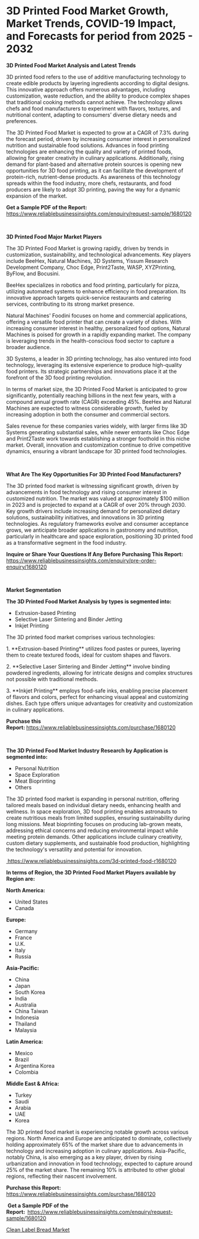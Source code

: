 <p><h1>3D Printed Food Market Growth, Market Trends, COVID-19 Impact, and Forecasts for period from 2025 - 2032</h1></p><p><strong>3D Printed Food Market Analysis and Latest Trends</strong></p>
<p><p>3D printed food refers to the use of additive manufacturing technology to create edible products by layering ingredients according to digital designs. This innovative approach offers numerous advantages, including customization, waste reduction, and the ability to produce complex shapes that traditional cooking methods cannot achieve. The technology allows chefs and food manufacturers to experiment with flavors, textures, and nutritional content, adapting to consumers’ diverse dietary needs and preferences.</p><p>The 3D Printed Food Market is expected to grow at a CAGR of 7.3% during the forecast period, driven by increasing consumer interest in personalized nutrition and sustainable food solutions. Advances in food printing technologies are enhancing the quality and variety of printed foods, allowing for greater creativity in culinary applications. Additionally, rising demand for plant-based and alternative protein sources is opening new opportunities for 3D food printing, as it can facilitate the development of protein-rich, nutrient-dense products. As awareness of this technology spreads within the food industry, more chefs, restaurants, and food producers are likely to adopt 3D printing, paving the way for a dynamic expansion of the market.</p></p>
<p><strong>Get a Sample PDF of the Report:&nbsp;</strong> <a href="https://www.reliablebusinessinsights.com/enquiry/request-sample/1680120?utm_campaign=2174&utm_medium=2&utm_source=Github&utm_content=ia&utm_term=14022025&utm_id=3d-printed-food">https://www.reliablebusinessinsights.com/enquiry/request-sample/1680120</a></p>
<p>&nbsp;</p>
<p><strong>3D Printed Food Major Market Players</strong></p>
<p><p>The 3D Printed Food Market is growing rapidly, driven by trends in customization, sustainability, and technological advancements. Key players include BeeHex, Natural Machines, 3D Systems, Yissum Research Development Company, Choc Edge, Print2Taste, WASP, XYZPrinting, ByFlow, and Bocusini.</p><p>BeeHex specializes in robotics and food printing, particularly for pizza, utilizing automated systems to enhance efficiency in food preparation. Its innovative approach targets quick-service restaurants and catering services, contributing to its strong market presence.</p><p>Natural Machines' Foodini focuses on home and commercial applications, offering a versatile food printer that can create a variety of dishes. With increasing consumer interest in healthy, personalized food options, Natural Machines is poised for growth in a rapidly expanding market. The company is leveraging trends in the health-conscious food sector to capture a broader audience.</p><p>3D Systems, a leader in 3D printing technology, has also ventured into food technology, leveraging its extensive experience to produce high-quality food printers. Its strategic partnerships and innovations place it at the forefront of the 3D food printing revolution.</p><p>In terms of market size, the 3D Printed Food Market is anticipated to grow significantly, potentially reaching billions in the next few years, with a compound annual growth rate (CAGR) exceeding 45%. BeeHex and Natural Machines are expected to witness considerable growth, fueled by increasing adoption in both the consumer and commercial sectors.</p><p>Sales revenue for these companies varies widely, with larger firms like 3D Systems generating substantial sales, while newer entrants like Choc Edge and Print2Taste work towards establishing a stronger foothold in this niche market. Overall, innovation and customization continue to drive competitive dynamics, ensuring a vibrant landscape for 3D printed food technologies.</p></p>
<p>&nbsp;</p>
<p><strong>What Are The Key Opportunities For 3D Printed Food Manufacturers?</strong></p>
<p><p>The 3D printed food market is witnessing significant growth, driven by advancements in food technology and rising consumer interest in customized nutrition. The market was valued at approximately $100 million in 2023 and is projected to expand at a CAGR of over 20% through 2030. Key growth drivers include increasing demand for personalized dietary solutions, sustainability initiatives, and innovations in 3D printing technologies. As regulatory frameworks evolve and consumer acceptance grows, we anticipate broader applications in gastronomy and nutrition, particularly in healthcare and space exploration, positioning 3D printed food as a transformative segment in the food industry.</p></p>
<p><strong>Inquire or Share Your Questions If Any Before Purchasing This Report:</strong> <a href="https://www.reliablebusinessinsights.com/enquiry/pre-order-enquiry/1680120?utm_campaign=2174&utm_medium=2&utm_source=Github&utm_content=ia&utm_term=14022025&utm_id=3d-printed-food">https://www.reliablebusinessinsights.com/enquiry/pre-order-enquiry/1680120</a></p>
<p>&nbsp;</p>
<p><strong>Market Segmentation</strong></p>
<p><strong>The 3D Printed Food Market Analysis by types is segmented into:</strong></p>
<p><ul><li>Extrusion-based Printing</li><li>Selective Laser Sintering and Binder Jetting</li><li>Inkjet Printing</li></ul></p>
<p><p>The 3D printed food market comprises various technologies: </p><p>1. **Extrusion-based Printing** utilizes food pastes or purees, layering them to create textured foods, ideal for custom shapes and flavors. </p><p>2. **Selective Laser Sintering and Binder Jetting** involve binding powdered ingredients, allowing for intricate designs and complex structures not possible with traditional methods. </p><p>3. **Inkjet Printing** employs food-safe inks, enabling precise placement of flavors and colors, perfect for enhancing visual appeal and customizing dishes. Each type offers unique advantages for creativity and customization in culinary applications.</p></p>
<p><strong>Purchase this Report:&nbsp;</strong><a href="https://www.reliablebusinessinsights.com/purchase/1680120?utm_campaign=2174&utm_medium=2&utm_source=Github&utm_content=ia&utm_term=14022025&utm_id=3d-printed-food">https://www.reliablebusinessinsights.com/purchase/1680120</a></p>
<p>&nbsp;</p>
<p><strong>The 3D Printed Food Market Industry Research by Application is segmented into:</strong></p>
<p><ul><li>Personal Nutrition</li><li>Space Exploration</li><li>Meat Bioprinting</li><li>Others</li></ul></p>
<p><p>The 3D printed food market is expanding in personal nutrition, offering tailored meals based on individual dietary needs, enhancing health and wellness. In space exploration, 3D food printing enables astronauts to create nutritious meals from limited supplies, ensuring sustainability during long missions. Meat bioprinting focuses on producing lab-grown meats, addressing ethical concerns and reducing environmental impact while meeting protein demands. Other applications include culinary creativity, custom dietary supplements, and sustainable food production, highlighting the technology's versatility and potential for innovation.</p></p>
<p><a href="https://www.reliablebusinessinsights.com/3d-printed-food-r1680120?utm_campaign=2174&utm_medium=2&utm_source=Github&utm_content=ia&utm_term=14022025&utm_id=3d-printed-food">&nbsp;https://www.reliablebusinessinsights.com/3d-printed-food-r1680120</a></p>
<p><strong>In terms of Region, the 3D Printed Food Market Players available by Region are:</strong></p>
<p>
    <p> <strong> North America: </strong>
        <ul>
            <li>United States</li>
            <li>Canada</li>
        </ul>
        </p> 
    <p> <strong> Europe: </strong>
        <ul>
            <li>Germany</li>
            <li>France</li>
            <li>U.K.</li>
            <li>Italy</li>
            <li>Russia</li>
        </ul>
        </p> 
    <p> <strong> Asia-Pacific: </strong>
        <ul>
            <li>China</li>
            <li>Japan</li>
            <li>South Korea</li>
            <li>India</li>
            <li>Australia</li>
            <li>China Taiwan</li>
            <li>Indonesia</li>
            <li>Thailand</li>
            <li>Malaysia</li>
        </ul>
        </p> 
    <p> <strong> Latin America: </strong>
        <ul>
            <li>Mexico</li>
            <li>Brazil</li>
            <li>Argentina Korea</li>
            <li>Colombia</li>
        </ul>
        </p> 
    <p> <strong> Middle East & Africa: </strong>
        <ul>
            <li>Turkey</li>
            <li>Saudi</li>
            <li>Arabia</li>
            <li>UAE</li>
            <li>Korea</li>
        </ul>
    </p>
    </p>
<p><p>The 3D printed food market is experiencing notable growth across various regions. North America and Europe are anticipated to dominate, collectively holding approximately 65% of the market share due to advancements in technology and increasing adoption in culinary applications. Asia-Pacific, notably China, is also emerging as a key player, driven by rising urbanization and innovation in food technology, expected to capture around 25% of the market share. The remaining 10% is attributed to other global regions, reflecting their nascent involvement.</p></p>
<p><strong>Purchase this Report: </strong><a href="https://www.reliablebusinessinsights.com/purchase/1680120?utm_campaign=2174&utm_medium=2&utm_source=Github&utm_content=ia&utm_term=14022025&utm_id=3d-printed-food">https://www.reliablebusinessinsights.com/purchase/1680120</a></p>
<p>&nbsp;<strong>Get a Sample PDF of the Report:&nbsp;&nbsp;</strong><a href="https://www.reliablebusinessinsights.com/enquiry/request-sample/1680120?utm_campaign=2174&utm_medium=2&utm_source=Github&utm_content=ia&utm_term=14022025&utm_id=3d-printed-food">https://www.reliablebusinessinsights.com/enquiry/request-sample/1680120</a></p>
<p><strong></strong></p>
<p><p><a href="https://github.com/rosamariarocque98/Market-Research-Report-List-1/blob/main/clean-label-bread-market.md?utm_campaign=2174&utm_medium=2&utm_source=Github&utm_content=ia&utm_term=14022025&utm_id=3d-printed-food">Clean Label Bread Market</a></p></p>